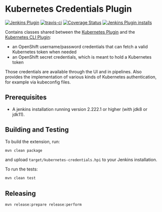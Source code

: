 # Kubernetes Credentials Plugin

[![Jenkins Plugin](https://img.shields.io/jenkins/plugin/v/kubernetes-credentials.svg)](https://plugins.jenkins.io/kubernetes-credentials)
[![travis-ci](https://travis-ci.org/jenkinsci/kubernetes-credentials-plugin.svg?branch=master)](https://travis-ci.org/jenkinsci/kubernetes-credentials-plugin)
[![Coverage Status](https://coveralls.io/repos/github/jenkinsci/kubernetes-credentials-plugin/badge.svg?branch=master)](https://coveralls.io/github/jenkinsci/kubernetes-credentials-plugin?branch=master)
[![Jenkins Plugin installs](https://img.shields.io/jenkins/plugin/i/kubernetes-credentials.svg)](https://plugins.jenkins.io/kubernetes-credentials)

Contains classes shared between the [Kubernetes Plugin][kubernetes-plugin] and the
[Kubernetes CLI Plugin][kubernetes-cli-plugin]:
* an OpenShift username/password credentials that can fetch a valid Kubernetes token when needed
* an OpenShift secret credentials, which is meant to hold a Kubernetes token

Those credentials are available through the UI and in pipelines.
Also provides the implementation of various kinds of Kubernetes authentication, for example via kubeconfig files.

## Prerequisites
* A jenkins installation running version 2.222.1 or higher (with jdk8 or jdk11).

## Building and Testing
To build the extension, run:
```bash
mvn clean package
```
and upload `target/kubernetes-credentials.hpi` to your Jenkins installation.

To run the tests:
```bash
mvn clean test
```

## Releasing
```bash
mvn release:prepare release:perform
```

[kubernetes-plugin]:https://github.com/jenkinsci/kubernetes-plugin
[kubernetes-cli-plugin]:https://github.com/jenkinsci/kubernetes-cli-plugin
[master-build]: https://ci.jenkins.io/job/Plugins/job/kubernetes-credentials-plugin/job/master/
